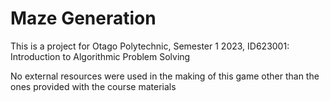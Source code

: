 # Maze Generation

This is a project for Otago Polytechnic, Semester 1 2023, ID623001: Introduction to Algorithmic Problem Solving

No external resources were used in the making of this game other than the ones provided with the course materials
